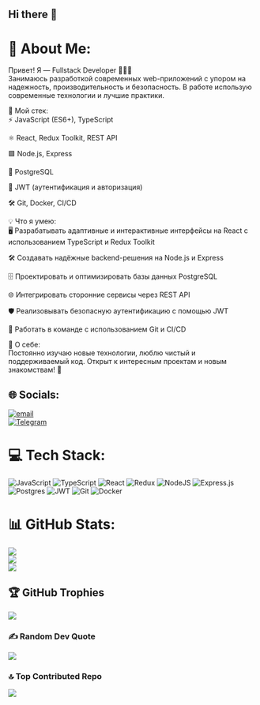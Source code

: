 ## Hi there 👋

# 💫 About Me:
Привет! Я — Fullstack Developer 👨‍💻✨  
Занимаюсь разработкой современных web-приложений с упором на надежность, производительность и безопасность. В работе использую современные технологии и лучшие практики.

🚀 Мой стек:  
⚡ JavaScript (ES6+), TypeScript  

⚛️ React, Redux Toolkit, REST API  

🟩 Node.js, Express  

🐘 PostgreSQL  

🔐 JWT (аутентификация и авторизация)  

🛠️ Git, Docker, CI/CD  

💡 Что я умею:  
🖥️ Разрабатывать адаптивные и интерактивные интерфейсы на React с использованием TypeScript и Redux Toolkit  

🛠️ Создавать надёжные backend-решения на Node.js и Express  

🗄️ Проектировать и оптимизировать базы данных PostgreSQL  

🌐 Интегрировать сторонние сервисы через REST API  

🛡️ Реализовывать безопасную аутентификацию с помощью JWT  

🤝 Работать в команде с использованием Git и CI/CD  

👋 О себе:  
Постоянно изучаю новые технологии, люблю чистый и поддерживаемый код. Открыт к интересным проектам и новым знакомствам! 🚀

## 🌐 Socials:
[![email](https://img.shields.io/badge/Email-D14836?logo=gmail&logoColor=white)](mailto:79151114057@mail.ru)  
[![Telegram](https://img.shields.io/badge/Telegram-0088cc?logo=telegram&logoColor=white)](https://t.me/your_telegram)

# 💻 Tech Stack:
![JavaScript](https://img.shields.io/badge/javascript-%23323330.svg?style=for-the-badge&logo=javascript&logoColor=%23F7DF1E) ![TypeScript](https://img.shields.io/badge/typescript-%23007ACC.svg?style=for-the-badge&logo=typescript&logoColor=white) ![React](https://img.shields.io/badge/react-%2320232a.svg?style=for-the-badge&logo=react&logoColor=%2361DAFB) ![Redux](https://img.shields.io/badge/redux-%23593d88.svg?style=for-the-badge&logo=redux&logoColor=white) ![NodeJS](https://img.shields.io/badge/node.js-6DA55F?style=for-the-badge&logo=node.js&logoColor=white) ![Express.js](https://img.shields.io/badge/express.js-%23404d59.svg?style=for-the-badge&logo=express&logoColor=white) ![Postgres](https://img.shields.io/badge/postgres-%23316192.svg?style=for-the-badge&logo=postgresql&logoColor=white) ![JWT](https://img.shields.io/badge/JWT-black?style=for-the-badge&logo=JSON%20web%20tokens) ![Git](https://img.shields.io/badge/git-%23F05033.svg?style=for-the-badge&logo=git&logoColor=white) ![Docker](https://img.shields.io/badge/docker-%230db7ed.svg?style=for-the-badge&logo=docker&logoColor=white)

# 📊 GitHub Stats:
![](https://github-readme-stats.vercel.app/api?username=Scoutcallie&theme=noctis_minimus&hide_border=false&include_all_commits=false&count_private=false)<br/>
![](https://nirzak-streak-stats.vercel.app/?user=Scoutcallie&theme=noctis_minimus&hide_border=false)<br/>
![](https://github-readme-stats.vercel.app/api/top-langs/?username=Scoutcallie&theme=noctis_minimus&hide_border=false&include_all_commits=false&count_private=false&layout=compact)

## 🏆 GitHub Trophies
![](https://github-profile-trophy.vercel.app/?username=Scoutcallie&theme=noctis_minimus&no-frame=false&no-bg=true&margin-w=4)

### ✍️ Random Dev Quote
![](https://quotes-github-readme.vercel.app/api?type=horizontal&theme=tokyonight)

### 🔝 Top Contributed Repo
![](https://github-contributor-stats.vercel.app/api?username=Scoutcallie&limit=5&theme=one_dark_pro&combine_all_yearly_contributions=true)

<!-- Proudly created with GPRM ( https://gprm.itsvg.in ) -->
